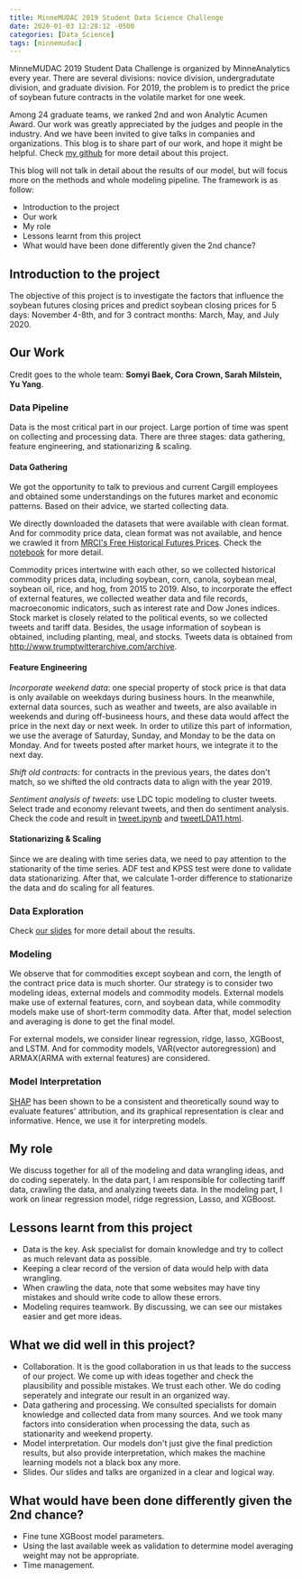 ```yaml
---
title: MinneMUDAC 2019 Student Data Science Challenge
date: 2020-01-03 12:28:12 -0500
categories: [Data_Science]
tags: [minnemudac]
---
```

MinneMUDAC 2019 Student Data Challenge is organized by MinneAnalytics every year. There are several divisions: novice division, undergradutate division, and graduate division. For 2019, the problem is to predict the price of soybean future contracts in the volatile market for one week. 

Among 24 graduate teams, we ranked 2nd and won Analytic Acumen Award. Our work was greatly appreciated by the judges and people in the industry. And we have been invited to give talks in companies and organizations. This blog is to share part of our work, and hope it might be helpful. Check [my github](https://github.com/yuyangstatistics/projects/tree/master/MinneMUDAC) for more detail about this project.

This blog will not talk in detail about the results of our model, but will focus more on the methods and whole modeling pipeline. The framework is as follow:
- Introduction to the project
- Our work
- My role
- Lessons learnt from this project
- What would have been done differently given the 2nd chance?

## Introduction to the project
The objective of this project is to investigate the factors that influence the soybean futures closing prices and predict soybean closing prices for 5 days: November 4-8th, and for 3 contract months: March, May, and July 2020.

## Our Work
Credit goes to the whole team: **Somyi Baek, Cora Crown, Sarah Milstein, Yu Yang**.

### Data Pipeline
Data is the most critical part in our project. Large portion of time was spent on collecting and processing data. There are three stages: data gathering, feature engineering, and stationarizing & scaling.


#### Data Gathering

We got the opportunity to talk to previous and current Cargill employees and obtained some understandings on the futures market and economic patterns. Based on their advice, we started collecting data.

We directly downloaded the datasets that were available with clean format. And for commodity price data, clean format was not available, and hence we crawled it from [MRCI's Free Historical Futures Prices](https://www.mrci.com/ohlc/). Check the [notebook](https://github.com/yuyangstatistics/projects/blob/master/MinneMUDAC/notebooks/spider.ipynb) for more detail.

Commodity prices intertwine with each other, so we collected historical commodity prices data, including soybean, corn, canola, soybean meal, soybean oil, rice, and hog, from 2015 to 2019. Also, to incorporate the effect of external features, we collected weather data and file records, macroeconomic indicators, such as interest rate and Dow Jones indices. Stock market is closely related to the political events, so we collected tweets and tariff data. Besides, the usage information of soybean is obtained, including planting, meal, and stocks. Tweets data is obtained from http://www.trumptwitterarchive.com/archive.

#### Feature Engineering

*Incorporate weekend data*: one special property of stock price is that data is only available on weekdays during business hours. In the meanwhile, external data sources, such as weather and tweets, are also available in weekends and during off-busineess hours, and these data would affect the price in the next day or next week. In order to utilize this part of information, we use the average of Saturday, Sunday, and Monday to be the data on Monday. And for tweets posted after market hours, we integrate it to the next day.

*Shift old contracts*: for contracts in the previous years, the dates don't match, so we shifted the old contracts data to align with the year 2019.

*Sentiment analysis of tweets*: use LDC topic modeling to cluster tweets. Select trade and economy relevant tweets, and then do sentiment analysis. Check the code and result in [tweet.ipynb](https://github.com/yuyangstatistics/projects/blob/master/MinneMUDAC/notebooks/tweet.ipynb) and [tweetLDA11.html](https://github.com/yuyangstatistics/projects/blob/master/MinneMUDAC/notebooks/tweetLDA11.html).

#### Stationarizing & Scaling

Since we are dealing with time series data, we need to pay attention to the stationarity of the time series. ADF test and KPSS test were done to validate data stationarizing. After that, we calculate 1-order difference to stationarize the data and do scaling for all features.

### Data Exploration 

Check [our slides](https://github.com/yuyangstatistics/projects/tree/master/MinneMUDAC/talks) for more detail about the results.

### Modeling
We observe that for commodities except soybean and corn, the length of the contract price data is much shorter. Our strategy is to consider two modeling ideas, external models and commodity models. External models make use of external features, corn, and soybean data, while commodity models make use of short-term commodity data. After that, model selection and averaging is done to get the final model. 

For external models, we consider linear regression, ridge, lasso, XGBoost, and LSTM. And for commodity models, VAR(vector autoregression) and ARMAX(ARMA with external features) are considered.

### Model Interpretation

[SHAP](https://github.com/slundberg/shap) has been shown to be a consistent and theoretically sound way to evaluate features' attribution, and its graphical representation is clear and informative. Hence, we use it for interpreting models.

## My role

We discuss together for all of the modeling and data wrangling ideas, and do coding seperately. In the data part, I am responsible for collecting tariff data, crawling the data, and analyzing tweets data. In the modeling part, I work on linear regression model, ridge regression, Lasso, and XGBoost.

## Lessons learnt from this project

- Data is the key. Ask specialist for domain knowledge and try to collect as much relevant data as possible.
- Keeping a clear record of the version of data would help with data wrangling. 
- When crawling the data, note that some websites may have tiny mistakes and should write code to allow these errors.
- Modeling requires teamwork. By discussing, we can see our mistakes easier and get more ideas.


## What we did well in this project?

- Collaboration. It is the good collaboration in us that leads to the success of our project. We come up with ideas together and check the plausibility and possible mistakes. We trust each other. We do coding seperately and integrate our result in an organized way.
- Data gathering and processing. We consulted specialists for domain knowledge and collected data from many sources. And we took many factors into consideration when processing the data, such as stationarity and weekend property.
- Model interpretation. Our models don't just give the final prediction results, but also provide interpretation, which makes the machine learning models not a black box any more.
- Slides. Our slides and talks are organized in a clear and logical way.

## What would have been done differently given the 2nd chance?
- Fine tune XGBoost model parameters.
- Using the last available week as validation to determine model averaging weight may not be appropriate. 
- Time management. 


